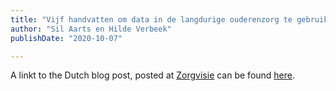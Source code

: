```yaml
---
title: "Vijf handvatten om data in de langdurige ouderenzorg te gebruiken"
author: "Sil Aarts en Hilde Verbeek"
publishDate: "2020-10-07"

---
```


A linkt to the Dutch blog post, posted at [Zorgvisie](https://www.skipr.nl) can be found [here](https://www.zorgvisie.nl/blog/vijf-handvatten-om-data-in-de-langdurige-ouderenzorg-te-gebruiken/).
